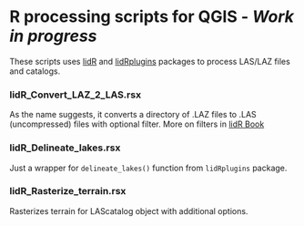 # R processing scripts for QGIS - *Work in progress* 

These scripts uses [lidR](https://cran.r-project.org/web/packages/lidR/index.html) and [lidRplugins](https://github.com/Jean-Romain/lidRplugins) packages to process LAS/LAZ files and catalogs.

### lidR_Convert_LAZ_2\_LAS.rsx

As the name suggests, it converts a directory of .LAZ files to .LAS (uncompressed) files with optional filter. More on filters in [lidR Book](https://r-lidar.github.io/lidRbook/io.html#filter)

### lidR_Delineate_lakes.rsx

Just a wrapper for `delineate_lakes()` function from `lidRplugins` package.

### lidR_Rasterize_terrain.rsx

Rasterizes terrain for LAScatalog object with additional options.
